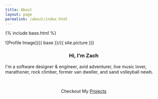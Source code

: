 ```yaml
---
title: About
layout: page
permalink: /about/index.html
---
```

{% include base.html %}

<style>
img { width: 50%; margin: 0 auto; display: block; }
</style>

![Profile Image]({{ base }}/{{ site.picture }})

<h3 style="text-align: center;">Hi, I'm Zach</h3>
<p>I'm a software designer & engineer, avid adventurer, live music lover, marathoner, rock climber, former van dweller, and sand volleyball newb.<p>

<br />
<p style="text-align: center;">Checkout My <a href="{{ base }}/projects">Projects</a></p>

